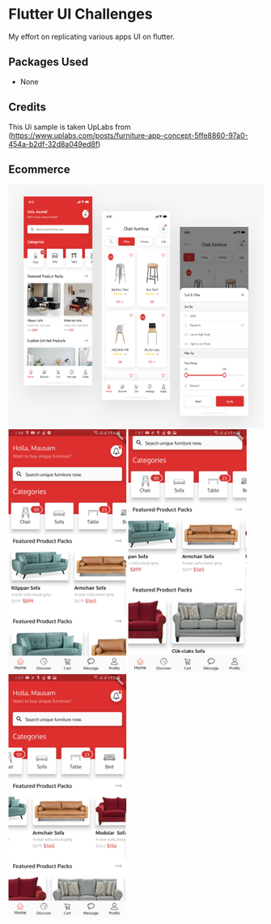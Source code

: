 # Flutter UI Challenges
My effort on replicating various apps UI on flutter.


## Packages Used
- None

## Credits
This Ui sample is taken UpLabs from (https://www.uplabs.com/posts/furniture-app-concept-5ffe8860-97a0-454a-b2df-32d8a049ed8f)

## Ecommerce
<img height="480px" src="screenshots/zero.png">
<img height="480px" src="screenshots/one.jpg">
<img height="480px" src="screenshots/two.jpg">
<img height="480px" src="screenshots/three.jpg">